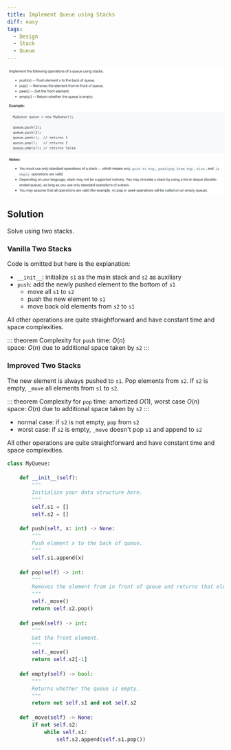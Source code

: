 ```yaml
---
title: Implement Queue using Stacks
diff: easy
tags:
  - Design
  - Stack
  - Queue
---
```


<img class="medium-zoom" src="/algo/implement-queue-using-stacks.png" alt="https://leetcode.com/problems/implement-queue-using-stacks">

## Solution

Solve using two stacks.

### Vanilla Two Stacks

Code is omitted but here is the explanation:

- `__init__`: initialize `s1` as the main stack and `s2` as auxiliary
- `push`: add the newly pushed element to the bottom of `s1`
  - move all `s1` to `s2`
  - push the new element to `s1`
  - move back old elements from `s2` to `s1`

All other operations are quite straightforward and have constant time and space complexities.

::: theorem Complexity for `push`
time: $O(n)$  
space: $O(n)$ due to additional space taken by `s2`
:::

### Improved Two Stacks

The new element is always pushed to `s1`. Pop elements from `s2`. If `s2` is empty, `_move` all elements from `s1` to `s2`.

::: theorem Complexity for `pop`
time: amortized $O(1)$, worst case $O(n)$  
space: $O(n)$ due to additional space taken by `s2`
:::

- normal case: if `s2` is not empty, `pop` from `s2`
- worst case: if `s2` is empty, `_move` doesn't pop `s1` and append to `s2`

All other operations are quite straightforward and have constant time and space complexities.

```py
class MyQueue:

    def __init__(self):
        """
        Initialize your data structure here.
        """
        self.s1 = []
        self.s2 = []

    def push(self, x: int) -> None:
        """
        Push element x to the back of queue.
        """
        self.s1.append(x)

    def pop(self) -> int:
        """
        Removes the element from in front of queue and returns that element.
        """
        self._move()
        return self.s2.pop()

    def peek(self) -> int:
        """
        Get the front element.
        """
        self._move()
        return self.s2[-1]

    def empty(self) -> bool:
        """
        Returns whether the queue is empty.
        """
        return not self.s1 and not self.s2

    def _move(self) -> None:
        if not self.s2:
            while self.s1:
                self.s2.append(self.s1.pop())
```
